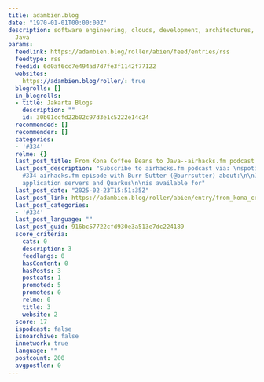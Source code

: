 ```yaml
---
title: adambien.blog
date: "1970-01-01T00:00:00Z"
description: software engineering, clouds, development, architectures, and fun with
  Java
params:
  feedlink: https://adambien.blog/roller/abien/feed/entries/rss
  feedtype: rss
  feedid: 6d0af6cc7e494ad7d7fe3f1142f77122
  websites:
    https://adambien.blog/roller/: true
  blogrolls: []
  in_blogrolls:
  - title: Jakarta Blogs
    description: ""
    id: 30b01ccfd22b02c97d3e1c5222e14c24
  recommended: []
  recommender: []
  categories:
  - '#334'
  relme: {}
  last_post_title: From Kona Coffee Beans to Java--airhacks.fm podcast
  last_post_description: "Subscribe to airhacks.fm podcast via: \nspotify|\niTunes|\nRSS\n\n\nThe
    #334 airhacks.fm episode with Burr Sutter (@burrsutter) about:\n\nJava, JBoss,
    application servers and Quarkus\n\nis available for"
  last_post_date: "2025-02-23T15:51:35Z"
  last_post_link: https://adambien.blog/roller/abien/entry/from_kona_coffee_beans_to_java_airhacks_fm_podcast
  last_post_categories:
  - '#334'
  last_post_language: ""
  last_post_guid: 916bc57722cfd930e3a513e7dc224189
  score_criteria:
    cats: 0
    description: 3
    feedlangs: 0
    hasContent: 0
    hasPosts: 3
    postcats: 1
    promoted: 5
    promotes: 0
    relme: 0
    title: 3
    website: 2
  score: 17
  ispodcast: false
  isnoarchive: false
  innetwork: true
  language: ""
  postcount: 200
  avgpostlen: 0
---
```

